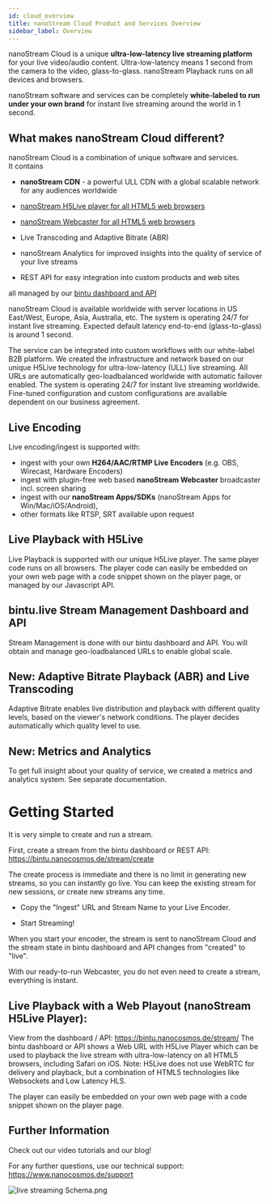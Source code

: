 ```yaml
---
id: cloud_overview
title: nanoStream Cloud Product and Services Overview
sidebar_label: Overview
---
```


nanoStream Cloud is a unique **ultra-low-latency live streaming platform** for your live video/audio content. Ultra-low-latency means 1 second from the camera to the video, glass-to-glass. nanoStream Playback runs on all devices and browsers.

nanoStream software and services can be completely **white-labeled to run under your own brand** for instant live streaming around the world in 1 second.

## What makes nanoStream Cloud different?

nanoStream Cloud is a combination of unique software and services. <br>
It contains 

- **nanoStream CDN** - a powerful ULL CDN with a global scalable network for any audiences worldwide

- [nanoStream H5Live player for all HTML5 web browsers](../../nanoplayer/nanoplayer_introduction)

- [nanoStream Webcaster for all HTML5 web browsers](../../webrtc/nanostream_webrtc_introduction)

- Live Transcoding and Adaptive Bitrate (ABR) 

- nanoStream Analytics for improved insights into the quality of service of your live streams

- REST API for easy integration into custom products and web sites

all managed by our [bintu dashboard and API](../bintu_api)  

nanoStream Cloud is available worldwide with server locations in US East/West, Europe, Asia, Australia, etc. 
The system is operating 24/7 for instant live streaming. 
Expected default latency end-to-end (glass-to-glass) is around 1 second. 

The service can be integrated into custom workflows with our white-label B2B platform.
We created the infrastructure and network based on our unique H5Live technology for ultra-low-latency (ULL) live streaming. 
All URLs are automatically geo-loadbalanced worldwide with automatic failover enabled. 
The system is operating 24/7 for instant live streaming worldwide. 
Fine-tuned configuration and custom configurations are available dependent on our business agreement.

## Live Encoding
Live encoding/ingest is supported with:

- ingest with your own **H264/AAC/RTMP Live Encoders** (e.g. OBS, Wirecast, Hardware Encoders)
- ingest with plugin-free web based **nanoStream Webcaster** broadcaster incl. screen sharing
- ingest with our **nanoStream Apps/SDKs** (nanoStream Apps for Win/Mac/iOS/Android),
- other formats like RTSP, SRT available upon request

## Live Playback with H5Live
Live Playback is supported with our unique H5Live player. The same player code runs on all browsers.
The player code can easily be embedded on your own web page with a code snippet shown on the player page,
or managed by our Javascript API.

## bintu.live Stream Management Dashboard and API
Stream Management is done with our bintu dashboard and API. 
You will obtain and manage geo-loadbalanced URLs to enable global scale.

## New: Adaptive Bitrate Playback (ABR) and Live Transcoding
Adaptive Bitrate enables live distribution and playback with different quality levels,
based on the viewer's network conditions. The player decides automatically which quality level to use.

## New: Metrics and Analytics
To get full insight about your quality of service, we created a metrics and analytics system. See separate documentation.

# Getting Started

It is very simple to create and run a stream.

First, create a stream from the bintu dashboard or REST API:
https://bintu.nanocosmos.de/stream/create

The create process is immediate and there is no limit in generating new streams, so you can instantly go live. 
You can keep the existing stream for new sessions, or create new streams any time.

- Copy the "Ingest" URL and Stream Name to your Live Encoder.

- Start Streaming!

When you start your encoder, the stream is sent to nanoStream Cloud and the stream state in bintu dashboard and API changes from "created" to "live".

With our ready-to-run Webcaster, you do not even need to create a stream, everything is instant.

## Live Playback with a Web Playout (nanoStream H5Live Player):

View from the dashboard / API: https://bintu.nanocosmos.de/stream/
The bintu dashboard or API shows a Web URL with H5Live Player which can be used to playback the live stream with ultra-low-latency on all HTML5 browsers, including Safari on iOS. Note: H5Live does not use WebRTC for delivery and playback, but a combination of HTML5 technologies like Websockets and Low Latency HLS.

The player can easily be embedded on your own web page with a code snippet shown on the player page. 


## Further Information

Check out our video tutorials and our blog!

For any further questions, use our technical support: https://www.nanocosmos.de/support


![live streaming Schema.png](https://www.nanocosmos.de/v6/images/nanoStreamCloud-Schema20-1.png)
